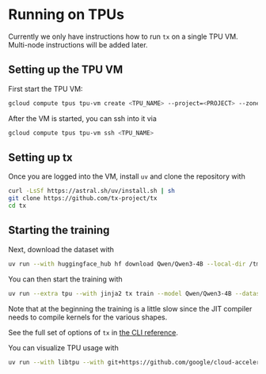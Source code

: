 # Running on TPUs

Currently we only have instructions how to run `tx` on a single TPU VM. Multi-node instructions will be added later.

## Setting up the TPU VM

First start the TPU VM:

```bash
gcloud compute tpus tpu-vm create <TPU_NAME> --project=<PROJECT> --zone=<ZONE> --accelerator-type=v6e-8 --version=v2-alpha-tpuv6e --scopes=https://www.googleapis.com/auth/cloud-platform.read-only,https://www.googleapis.com/auth/devstorage.read_write --network=<NETWORK> --subnetwork=<SUBNETWORK> --spot
```

After the VM is started, you can ssh into it via

```bash
gcloud compute tpus tpu-vm ssh <TPU_NAME>
```

## Setting up tx

Once you are logged into the VM, install `uv` and clone the repository with

```bash
curl -LsSf https://astral.sh/uv/install.sh | sh
git clone https://github.com/tx-project/tx
cd tx
```

## Starting the training

Next, download the dataset with

```bash
uv run --with huggingface_hub hf download Qwen/Qwen3-4B --local-dir /tmp/qwen3
```

You can then start the training with

```bash
uv run --extra tpu --with jinja2 tx train --model Qwen/Qwen3-4B --dataset HuggingFaceH4/ultrachat_200k --loader tx.loaders.chat --split train_sft --output-dir /tmp/ultrachat --batch-size 8 --load-checkpoint-path /tmp/qwen3 --tp-size 8
```

Note that at the beginning the training is a little slow since the JIT compiler needs to compile kernels for the various shapes.

See the full set of options of `tx` in [the CLI reference](../reference.md).

You can visualize TPU usage with

```bash
uv run --with libtpu --with git+https://github.com/google/cloud-accelerator-diagnostics/#subdirectory=tpu_info tpu-info
```
